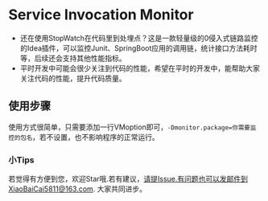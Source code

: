 # Service Invocation Monitor
* 还在使用StopWatch在代码里到处埋点？这是一款轻量级的0侵入式链路监控的Idea插件，可以监控Junit、SpringBoot应用的调用链，统计接口方法耗时等，后续还会支持其他性能指标。
* 平时开发中可能会很少关注到代码的性能，希望在平时的开发中，能帮助大家关注代码的性能，提升代码质量。

## 使用步骤
使用方式很简单，只需要添加一行VMoption即可，`-Dmonitor.package=你需要监控的包名`，若不设置，也不影响程序的正常运行。

### 小Tips
若觉得有方便到您，欢迎Star哦.若有建议，请提Issue.有问题也可以发邮件到XiaoBaiCai5811@163.com.
大家共同进步。
